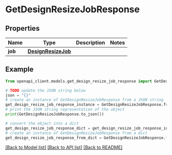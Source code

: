 # GetDesignResizeJobResponse


## Properties

Name | Type | Description | Notes
------------ | ------------- | ------------- | -------------
**job** | [**DesignResizeJob**](DesignResizeJob.md) |  | 

## Example

```python
from openapi_client.models.get_design_resize_job_response import GetDesignResizeJobResponse

# TODO update the JSON string below
json = "{}"
# create an instance of GetDesignResizeJobResponse from a JSON string
get_design_resize_job_response_instance = GetDesignResizeJobResponse.from_json(json)
# print the JSON string representation of the object
print(GetDesignResizeJobResponse.to_json())

# convert the object into a dict
get_design_resize_job_response_dict = get_design_resize_job_response_instance.to_dict()
# create an instance of GetDesignResizeJobResponse from a dict
get_design_resize_job_response_from_dict = GetDesignResizeJobResponse.from_dict(get_design_resize_job_response_dict)
```
[[Back to Model list]](../README.md#documentation-for-models) [[Back to API list]](../README.md#documentation-for-api-endpoints) [[Back to README]](../README.md)


